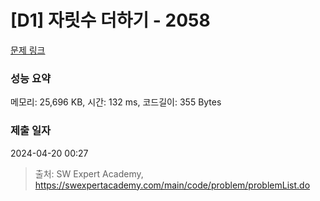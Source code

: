 # [D1] 자릿수 더하기 - 2058 

[문제 링크](https://swexpertacademy.com/main/code/problem/problemDetail.do?contestProbId=AV5QPRjqA10DFAUq) 

### 성능 요약

메모리: 25,696 KB, 시간: 132 ms, 코드길이: 355 Bytes

### 제출 일자

2024-04-20 00:27



> 출처: SW Expert Academy, https://swexpertacademy.com/main/code/problem/problemList.do
